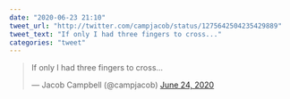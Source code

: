 ```yaml
---
date: "2020-06-23 21:10"
tweet_url: "http://twitter.com/campjacob/status/1275642504235429889"
tweet_text: "If only I had three fingers to cross..."
categories: "tweet"
---
```


<blockquote class="twitter-tweet"><p lang="en" dir="ltr">If only I had three fingers to cross...</p>&mdash; Jacob Campbell (@campjacob) <a href="https://twitter.com/campjacob/status/1275642504235429889?ref_src=twsrc%5Etfw">June 24, 2020</a></blockquote><script async src="https://platform.twitter.com/widgets.js" charset="utf-8"></script>
